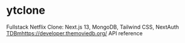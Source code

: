 # ytclone
Fullstack Netflix Clone: Next.js 13, MongoDB, Tailwind CSS, NextAuth
[TDBm](https://developer.themoviedb.org/)https://developer.themoviedb.org/ API reference
